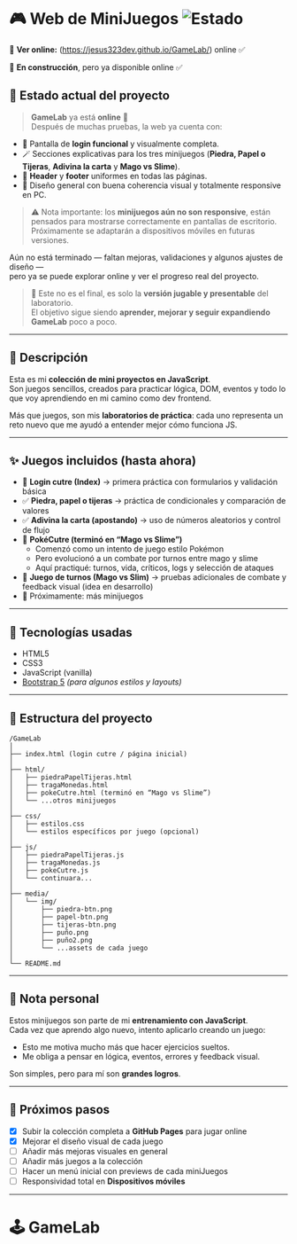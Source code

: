 # 🎮 Web de MiniJuegos ![Estado](https://img.shields.io/badge/versión-en%20progreso-orange)

🔗 **Ver online:** (https://jesus323dev.github.io/GameLab/) online ✅

🚧 **En construcción**, pero ya disponible online ✅


## 🚀 Estado actual del proyecto

> **GameLab** ya está **online** 🎉  
> Después de muchas pruebas, la web ya cuenta con:

- 🔑 Pantalla de **login funcional** y visualmente completa.  
- 🪄 Secciones explicativas para los tres minijuegos (**Piedra, Papel o Tijeras**, **Adivina la carta** y **Mago vs Slime**).  
- 🧩 **Header** y **footer** uniformes en todas las páginas.  
- 🎨 Diseño general con buena coherencia visual y totalmente responsive en PC.  

> ⚠️ Nota importante: los **minijuegos aún no son responsive**, están pensados para mostrarse correctamente en pantallas de escritorio.  
> Próximamente se adaptarán a dispositivos móviles en futuras versiones.  

Aún no está terminado — faltan mejoras, validaciones y algunos ajustes de diseño —  
pero ya se puede explorar online y ver el progreso real del proyecto.

> 💬 Este no es el final, es solo la **versión jugable y presentable** del laboratorio.  
> El objetivo sigue siendo **aprender, mejorar y seguir expandiendo GameLab** poco a poco.

---

## 📝 Descripción

Esta es mi **colección de mini proyectos en JavaScript**.  
Son juegos sencillos, creados para practicar lógica, DOM, eventos y todo lo que voy aprendiendo en mi camino como dev frontend.  

Más que juegos, son mis **laboratorios de práctica**: cada uno representa un reto nuevo que me ayudó a entender mejor cómo funciona JS.

---

## ✨ Juegos incluidos (hasta ahora)

- 🔑 **Login cutre (Index)** → primera práctica con formularios y validación básica  
- ✅ **Piedra, papel o tijeras** → práctica de condicionales y comparación de valores  
- ✅ **Adivina la carta (apostando)** → uso de números aleatorios y control de flujo  
- 🚧 **PokéCutre (terminó en “Mago vs Slime”)**  
  - Comenzó como un intento de juego estilo Pokémon  
  - Pero evolucionó a un combate por turnos entre mago y slime  
  - Aquí practiqué: turnos, vida, críticos, logs y selección de ataques  
- 🚧 **Juego de turnos (Mago vs Slim)** → pruebas adicionales de combate y feedback visual (idea en desarrollo)  
- 🚧 Próximamente: más minijuegos  


---

## 🧰 Tecnologías usadas

- HTML5  
- CSS3  
- JavaScript (vanilla)  
- [Bootstrap 5](https://getbootstrap.com/) *(para algunos estilos y layouts)*  

---

## 📂 Estructura del proyecto

```plaintext
/GameLab  
│  
├── index.html (login cutre / página inicial)  
│  
├── html/  
│   ├── piedraPapelTijeras.html  
│   ├── tragaMonedas.html  
│   ├── pokeCutre.html (terminó en “Mago vs Slime”)  
│   └── ...otros minijuegos  
│  
├── css/  
│   ├── estilos.css  
│   └── estilos específicos por juego (opcional)  
│  
├── js/  
│   ├── piedraPapelTijeras.js  
│   ├── tragaMonedas.js  
│   ├── pokeCutre.js  
│   └── continuara...
│  
├── media/  
│   └── img/  
│       ├── piedra-btn.png  
│       ├── papel-btn.png  
│       ├── tijeras-btn.png  
│       ├── puño.png  
│       ├── puño2.png  
│       └── ...assets de cada juego  
│  
└── README.md  
```

---

## 🧠 Nota personal

Estos minijuegos son parte de mi **entrenamiento con JavaScript**.  
Cada vez que aprendo algo nuevo, intento aplicarlo creando un juego:  
- Esto me motiva mucho más que hacer ejercicios sueltos.  
- Me obliga a pensar en lógica, eventos, errores y feedback visual.  

Son simples, pero para mí son **grandes logros**.  

---

## 🚀 Próximos pasos

- [x] Subir la colección completa a **GitHub Pages** para jugar online 
- [x] Mejorar el diseño visual de cada juego  
- [ ] Añadir más mejoras visuales en general 
- [ ] Añadir más juegos a la colección  
- [ ] Hacer un menú inicial con previews de cada miniJuegos
- [ ] Responsividad total en **Dispositivos móviles**

---

# 🕹️ GameLab
